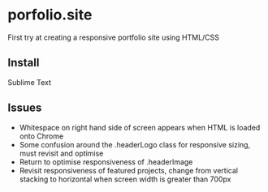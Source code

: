 # porfolio.site
First try at creating a responsive portfolio site using HTML/CSS

## Install
Sublime Text

## Issues
- Whitespace on right hand side of screen appears when HTML is loaded onto Chrome
- Some confusion around the .headerLogo class for responsive sizing, must revisit and optimise 
- Return to optimise responsiveness of .headerImage 
- Revisit responsiveness of featured projects, change from vertical stacking to horizontal when screen width is greater than 700px
